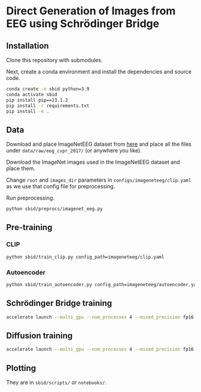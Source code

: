 # Direct Generation of Images from EEG using Schrödinger Bridge

## Installation

Clone this repository with submodules.

Next, create a conda environment and install the dependencies and source code.

```bash
conda create -n sbid python=3.9
conda activate sbid
pip install pip==23.1.2
pip install -r requirements.txt
pip install -e .
```

## Data

Download and place ImageNetEEG dataset from [here](https://studentiunict-my.sharepoint.com/personal/concetto_spampinato_unict_it/_layouts/15/onedrive.aspx?id=%2Fpersonal%2Fconcetto%5Fspampinato%5Funict%5Fit%2FDocuments%2Fsito%5FPeRCeiVe%2Fdatasets%2Feeg%5Fcvpr%5F2017%2Fdata&viewid=0bec2d13%2D7140%2D4709%2D9a00%2D600d9e2f01e3&ga=1) and place all the files under `data/raw/eeg_cvpr_2017/` (or anywhere you like).

Download the ImageNet images used in the ImageNetEEG dataset and place them.

Change `root` and `images_dir` parameters in `configs/imageneteeg/clip.yaml` as we use that config file for preprocessing.

Run preprocessing.

```bash
python sbid/preprocs/imagenet_eeg.py
```

## Pre-training

### CLIP

```bash
python sbid/train_clip.py config_path=imageneteeg/clip.yaml
```

### Autoencoder

```bash
python sbid/train_autoencoder.py config_path=imageneteeg/autoencoder.yaml
```

## Schrödinger Bridge training

```bash
accelerate launch --multi_gpu --num_processes 4 --mixed_precision fp16 sbid/train_schrodinger_bridge.py --config=configs/imageneteeg/schrodinger_bridge_clip.py --config.train.name=clip
```

## Diffusion training

```bash
accelerate launch --multi_gpu --num_processes 4 --mixed_precision fp16 sbid/train_diffusion_cond.py --config=configs/imageneteeg/diffusion_cond_clip.py --config.train.name=clip
```

## Plotting

They are in `sbid/scripts/` or `notebooks/`.
